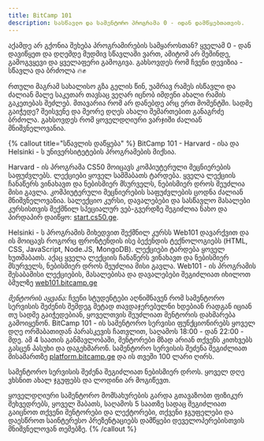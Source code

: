 ```yaml
---
title: BitCamp 101
description: სასწავლო და სამენტორო პროგრამა 0 - იდან დამწყებთათვის.
---
```


აქამდე არ გქონია შეხება პროგრამირების სამყაროსთან? ყველამ 0 - დან დავიწყეთ და დღემდე მუდმივ სწავლაში ვართ, ამიტომ არ შეშინდე, გამოგვყევი და ყველაფერი გამოგივა. გახსოვდეს რომ ჩვენი დევიზია - სწავლა და ბრძოლა 🔥✊

რთული მაგრამ სახალისო გზა გელის წინ, უამრავ რამეს ისწავლი და ძალიან მალე საკუთარ თავსაც ვეღარ იცნობ იმდენი ახალი რამის გაკეთებას შეძლებ. მთავარია რომ არ დანებდე არც ერთ მომენტში. სადმე გაიჭედე? შეისვენე და მეორე დღეს ახალი შემართებით განაგრძე ბრძოლა. გახსოვდეს რომ ყოველდღიური ვარჯიში ძალიან მნიშვნელოვანია. 


{% callout title="სწავლის დაწყება" %}
BitCamp 101 - Harvard - ისა და Helsinki - ს უნივერსიტეტების პროგრამების მიქსია. 

Harvard - ის პროგრამა CS50 მოიცავს კომპიუტერული მეცნიერების საფუძვლებს. ლექციები ყოველ სამშაბათს ტარდება. ყველა ლექციის ჩანაწერს ვინახავთ და ნებისმიერ მსურველს, ნებისმიერ დროს შეუძლია მისი გავლა. კომპიუტერული მეცნიერების საფუძვლების ცოდნა ძალიან მნიშვნელოვანია. სალექციო კურსი, დავალებები და სასწავლო მასალები კურსისთვის შექმნილ სპეციალურ ვებ-გვერდზე შეგიძლია ნახო და პირდაპირ დაიწყო: [start.cs50.ge](https://start.cs50.ge/). 

Helsinki - ს პროგრამის მიხედვით შექმნილ კურსს Web101 დავარქვით და ის მოიცავს როგორც ფრონტენდის ისე ბექენდის ტექნოლოგიებს (HTML, CSS, JavaScript, Node.JS, MongoDB). ლექციები ტარდება ყოველ ხუთშაბათს. აქაც ყველა ლექციის ჩანაწერს ვინახავთ და ნებისმიერ მსურველს, ნებისმიერ დროს შეუძლია მისი გავლა.  Web101 - ის პროგრამის შესაბამისი ლექციების, მასალებისა და დავალებები შეგიძლიათ იხილოთ ბმულზე [web101.bitcamp.ge](https://web101.bitcamp.ge/)

*მენტორის აყვანა:* ჩვენი სტუდენტები აღნიშნავენ რომ სამენტორო სერვისის შეძენის შემდეგ მეტად თავდაჯერებულნი ხდებიან რადგან იციან თუ სადმე გაიჭედებიან, ყოველთვის შეუძლიათ მენტორის დახმარება გამოიყენონ. BitCamp 101 - ის სამენტორო სერვისი ფუნქციონირებს ყოველ დღე ორშაბათიდან პარასკევის ჩათვლით, საღამოს 18:00 - დან 22:00 - მდე. ამ 4 საათის განმავლობაში, მენტორები მზად არიან თქვენს კითხვებს გასცენ პასუხი და დაგეხმარონ. სამენტორო სერვისის შეძენა შეგიძლიათ მისამართზე [platform.bitcamp.ge](https://platform.bitcamp.ge) და ის თვეში 100 ლარი ღირს.

სამენტორო სერვისის შეძენა შეგიძლიათ ნებისმიერ დროს. ყოველ დღე ვხსნით ახალ ჯგუფებს და ლოდინი არ მოგიწევთ.

ყოველდღიური სამენტორო მომსახურების გარდა გთავაზობთ ფიზიკურ შეხვედრებს, ყოველ შაბათს, საღამოს 5 საათზე სადაც შეგიძლიათ გაიცნოთ თქვენი მენტორები და ლექტორები, თქვენი ჯგუფელები და დაესწროთ საინტერესო პრეზენტაციებს დამწყები დეველოპერებისთვის მნიშვნელოვან თემებზე.
{% /callout %}

